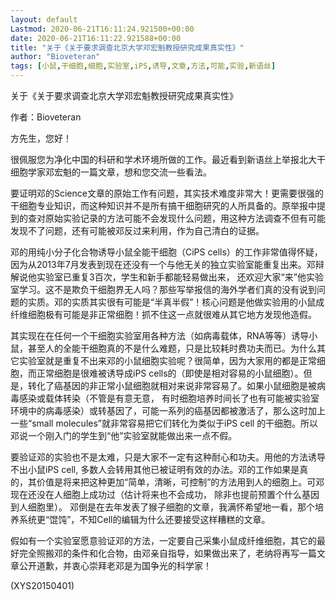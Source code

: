 ```yaml
---
layout: default
Lastmod: 2020-06-21T16:11:24.921500+00:00
date: 2020-06-21T16:11:22.921588+00:00
title: "关于《关于要求调查北京大学邓宏魁教授研究成果真实性》"
author: "Bioveteran"
tags: [小鼠,干细胞,细胞,实验室,iPS,诱导,文章,方法,可能,实验,新语丝]
---
```


关于《关于要求调查北京大学邓宏魁教授研究成果真实性》

作者：Bioveteran

方先生，您好！

很佩服您为净化中国的科研和学术环境所做的工作。最近看到新语丝上举报北大干细胞学家邓宏魁的一篇文章，想和您交流一些看法。

要证明邓的Science文章的原始工作有问题，其实技术难度非常大！更需要很强的干细胞专业知识，而这种知识并不是所有搞干细胞研究的人所具备的。原举报中提到的查对原始实验记录的方法可能不会发现什么问题，用这种方法调查不但有可能发现不了问题，还有可能被邓反过来利用，作为自己清白的证据。

邓的用纯小分子化合物诱导小鼠全能干细胞（CiPS cells）的工作非常值得怀疑，因为从2013年7月发表到现在还没有一个与他无关的独立实验室能重复出来。邓辩解说他实验室已重复3百次，学生和新手都能轻易做出来， 还欢迎大家“来”他实验室学习。这不是欺负干细胞界无人吗？那些写举报信的海外学者们真的没有说到问题的实质。邓的实质其实很有可能是“半真半假”！核心问题是他做实验用的小鼠成纤维细胞极有可能是非正常细胞！抓不住这一点就很难从其它地方发现他造假。

其实现在在任何一个干细胞实验室用各种方法（如病毒载体，RNA等等）诱导小鼠，甚至人的全能干细胞真的不是什么难题，只是比较耗时费功夫而已。为什么其它实验室就是重复不出来邓的小鼠细胞实验呢？很简单，因为大家用的都是正常细胞，而正常细胞是很难被诱导成iPS cells的（即使是相对容易的小鼠细胞）。但是，转化了癌基因的非正常小鼠细胞就相对来说非常容易了。如果小鼠细胞是被病毒感染或载体转染（不管是有意无意， 有时细胞培养时间长了也有可能被实验室环境中的病毒感染）或转基因了，可能一系列的癌基因都被激活了，那么这时加上一些“small molecules”就非常容易把它们转化为类似于iPS cell 的干细胞。所以邓说一个刚入门的学生到“他”实验室就能做出来一点不假。

要验证邓的实验也不是太难，只是大家不一定有这种耐心和功夫。用他的方法诱导不出小鼠iPS cell, 多数人会转用其他已被证明有效的办法。邓的工作如果是真的，其价值是将来把这种更加“简单，清晰，可控制”的方法用到人的细胞上。可邓现在还没在人细胞上成功过（估计将来也不会成功， 除非也提前预置个什么基因到人细胞里）。 邓倒是在去年发表了猴子细胞的文章，我满怀希望地一看，那个培养系统更“馄饨”，不知Cell的编辑为什么还要接受这样糟糕的文章。

假如有一个实验室愿意验证邓的方法，一定要自己采集小鼠成纤维细胞，其它的最好完全照搬邓的条件和化合物，由邓亲自指导，如果做出来了，老纳将再写一篇文章公开道歉，并衷心崇拜老邓是为国争光的科学家！

(XYS20150401)

